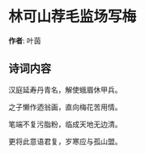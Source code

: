 # 林可山荐毛监场写梅

**作者**: 叶茵

## 诗词内容

汉庭延寿丹青名，解使蛾眉休甲兵。

之子懒作迺翁画，直向梅花苦用情。

笔端不复污脂粉，临成天地无边清。

更将此意语君复，岁寒应与孤山盟。

